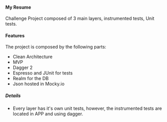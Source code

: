#### My Resume

Challenge Project composed of 3 main layers, instrumented tests, Unit tests.

#### Features

The project is composed by the following parts:
* Clean Architecture
* MVP
* Dagger 2
* Espresso and JUnit for tests
* Realm for the DB
* Json hosted in Mocky.io

##### Details

* Every layer has it's own unit tests, however, the instrumented tests are located in APP and using dagger.
